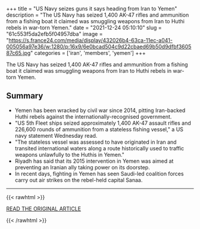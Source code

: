 +++
title = "US Navy seizes guns it says heading from Iran to Yemen"
description = "The US Navy has seized 1,400 AK-47 rifles and ammunition from a fishing boat it claimed was smuggling weapons from Iran to Huthi rebels in war-torn Yemen."
date = "2021-12-24 05:10:10"
slug = "61c553f5da2efb5f04957dba"
image = "https://s.france24.com/media/display/432026b4-63ca-11ec-a041-005056a97e36/w:1280/p:16x9/6e0bcad504c9d22cbaed69b50d9dfbf360587c65.jpg"
categories = ['iran', 'members', 'yemen']
+++

The US Navy has seized 1,400 AK-47 rifles and ammunition from a fishing boat it claimed was smuggling weapons from Iran to Huthi rebels in war-torn Yemen.

## Summary

- Yemen has been wracked by civil war since 2014, pitting Iran-backed Huthi rebels against the internationally-recognised government.
- "US 5th Fleet ships seized approximately 1,400 AK-47 assault rifles and 226,600 rounds of ammunition from a stateless fishing vessel," a US navy statement Wednesday read.
- "The stateless vessel was assessed to have originated in Iran and transited international waters along a route historically used to traffic weapons unlawfully to the Huthis in Yemen."
- Riyadh has said that its 2015 intervention in Yemen was aimed at preventing an Iranian ally taking power on its doorstep.
- In recent days, fighting in Yemen has seen Saudi-led coalition forces carry out air strikes on the rebel-held capital Sanaa.

---

{{< rawhtml >}}
  <p class="article-category">
    <a target="_blank" href="https://www.france24.com/en/live-news/20211223-us-navy-seizes-guns-it-says-heading-from-iran-to-yemen">READ THE ORIGINAL ARTICLE</a>
  </p>
{{< /rawhtml >}}
